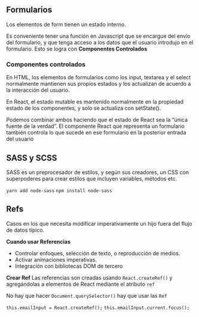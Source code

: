 ## Formularios

Los elementos de form tienen un estado interno.

Es conveniente tener una función en Javascript que se encargue del envío del formulario, y que tenga acceso a los datos que el usuario introdujo en el formulario. Esto se logra con **Componentes Controlados**


### Componentes controlados

En HTML, los elementos de formularios como los input, textarea y el select normalmente mantienen sus propios estados y los actualizan de acuerdo a la interacción del usuario.

En React, el estado mutable es mantenido normalmente en la propiedad estado de los componentes, y solo se actualiza con setState().

Podemos combinar ambos haciendo que el estado de React sea la “única fuente de la verdad”.
El componente React que representa un formulario también controla lo que sucede en ese formulario en la posterior entrada del usuario


## SASS y SCSS

SASS es un preprocesador de estilos, y según sus creadores, un CSS con superpoderes para crear
estilos que incluyen variables, métodos etc.

`yarn add node-sass` 
`npm install node-sass`


## Refs

Casos en los que necesita modificar imperativamente un hijo fuera del flujo de datos típico.

**Cuando usar Referencias**
- Controlar enfoques, selección de texto, o reproducción de medios.
- Activar animaciones imperativas.
- Integración con bibliotecas DOM de tercero

**Crear Ref**
Las referencias son creadas usando `React.createRef()` y agregándolas a elementos de React mediante el atributo `ref`

No hay que hacer `Document.querySelector()` hay que usar las `Ref`

`this.emailInput = React.createRef();`
`this.emailInput.current.focus();`




